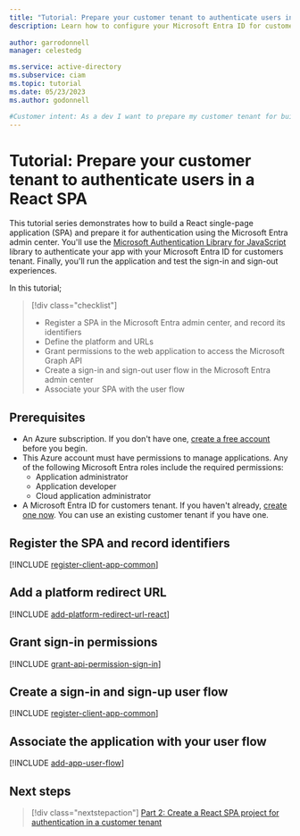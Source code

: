 ```yaml
---
title: "Tutorial: Prepare your customer tenant to authenticate users in a React SPA"
description: Learn how to configure your Microsoft Entra ID for customers tenant for authentication with a React single-page app (SPA).
 
author: garrodonnell
manager: celestedg

ms.service: active-directory
ms.subservice: ciam
ms.topic: tutorial
ms.date: 05/23/2023
ms.author: godonnell

#Customer intent: As a dev I want to prepare my customer tenant for building a single-page app (SPA) with React
---
```


# Tutorial: Prepare your customer tenant to authenticate users in a React SPA

This tutorial series demonstrates how to build a React single-page application (SPA) and prepare it for authentication using the Microsoft Entra admin center. You'll use the [Microsoft Authentication Library for JavaScript](/javascript/api/overview/msal-overview) library to authenticate your app with your Microsoft Entra ID for customers tenant. Finally, you'll run the application and test the sign-in and sign-out experiences.

In this tutorial;

> [!div class="checklist"]
>
> * Register a SPA in the Microsoft Entra admin center, and record its identifiers
> * Define the platform and URLs
> * Grant permissions to the web application to access the Microsoft Graph API
> * Create a sign-in and sign-out user flow in the Microsoft Entra admin center
> * Associate your SPA with the user flow

## Prerequisites

* An Azure subscription. If you don't have one, [create a free account](https://azure.microsoft.com/free/?WT.mc_id=A261C142F) before you begin.
* This Azure account must have permissions to manage applications. Any of the following Microsoft Entra roles include the required permissions:
    * Application administrator
    * Application developer
    * Cloud application administrator
* A Microsoft Entra ID for customers tenant. If you haven't already, [create one now](https://aka.ms/ciam-free-trial?wt.mc_id=ciamcustomertenantfreetrial_linkclick_content_cnl). You can use an existing customer tenant if you have one.
 
## Register the SPA and record identifiers

[!INCLUDE [register-client-app-common](./includes/register-app/register-client-app-common.md)]

## Add a platform redirect URL

[!INCLUDE [add-platform-redirect-url-react](./includes/register-app/add-platform-redirect-url-react.md)]

## Grant sign-in permissions

[!INCLUDE [grant-api-permission-sign-in](./includes/register-app/grant-api-permission-sign-in.md)]

## Create a sign-in and sign-up user flow

[!INCLUDE [register-client-app-common](./includes/configure-user-flow/create-sign-in-sign-out-user-flow.md)]

## Associate the application with your user flow

[!INCLUDE [add-app-user-flow](./includes/configure-user-flow/add-app-user-flow.md)]

## Next steps

> [!div class="nextstepaction"]
> [Part 2: Create a React SPA project for authentication in a customer tenant](./tutorial-single-page-app-react-sign-in-prepare-app.md)
